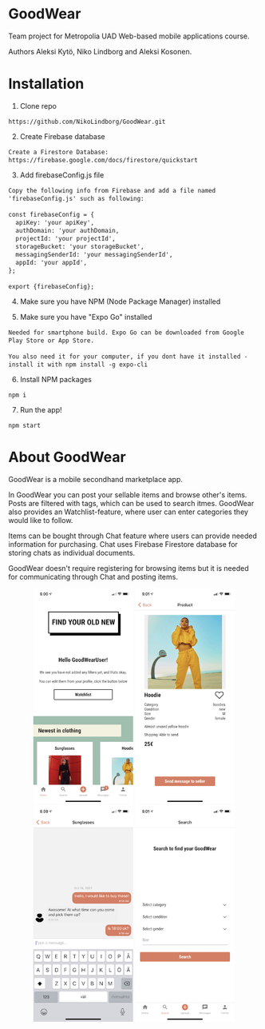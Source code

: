 # GoodWear
Team project for Metropolia UAD Web-based mobile applications course.

Authors Aleksi Kytö, Niko Lindborg and Aleksi Kosonen. 

# Installation 

1. Clone repo
```
https://github.com/NikoLindborg/GoodWear.git
```
2. Create Firebase database
```
Create a Firestore Database: https://firebase.google.com/docs/firestore/quickstart
```
3. Add firebaseConfig.js file
```
Copy the following info from Firebase and add a file named 'firebaseConfig.js' such as following:

const firebaseConfig = {
  apiKey: 'your apiKey',
  authDomain: 'your authDomain,
  projectId: 'your projectId',
  storageBucket: 'your storageBucket',
  messagingSenderId: 'your messagingSenderId',
  appId: 'your appId',
};

export {firebaseConfig};
```
4. Make sure you have NPM (Node Package Manager) installed

5. Make sure you have "Expo Go" installed
 ```
 Needed for smartphone build. Expo Go can be downloaded from Google Play Store or App Store.
 
 You also need it for your computer, if you dont have it installed - install it with npm install -g expo-cli
 ```

6. Install NPM packages
```
npm i
```

7. Run the app!
```
npm start
```

# About GoodWear

GoodWear is a mobile secondhand marketplace app. 

In GoodWear you can post your sellable items and browse other's items. Posts are filtered with tags, which can be used to search itmes. GoodWear also provides an Watchlist-feature, where user can enter categories they would like to follow. 

Items can be bought through Chat feature where users can provide needed information for purchasing. Chat uses Firebase Firestore database for storing chats as individual documents. 

GoodWear doesn't require registering for browsing items but it is needed for communicating through Chat and posting items. 

<p align="center">
  <img src="https://github.com/NikoLindborg/GoodWear/blob/main/assets/ImagesReadMe/home.jpeg" width="200" title="Home">
  <img src="https://github.com/NikoLindborg/GoodWear/blob/main/assets/ImagesReadMe/singleItem.jpeg" width="200" title="Single Item">
  <img src="https://github.com/NikoLindborg/GoodWear/blob/main/assets/ImagesReadMe/chat.jpeg" width="200" title="Chat">
  <img src="https://github.com/NikoLindborg/GoodWear/blob/main/assets/ImagesReadMe/search.jpeg" width="200" title="Search">
</p>
